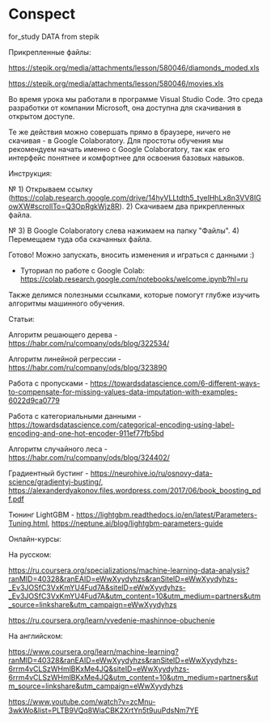 # Conspect
for_study DATA from stepik


Прикрепленные файлы:

  
  
https://stepik.org/media/attachments/lesson/580046/diamonds_moded.xls


https://stepik.org/media/attachments/lesson/580046/movies.xls

Во время урока мы работали в программе Visual Studio Code. 
Это среда разработки от компании Microsoft, она доступна для скачивания в открытом доступе. 

Те же действия можно совершать прямо в браузере, ничего не скачивая - в Google Colaboratory.
 Для простоты обучения мы рекомендуем начать именно с Google Colaboratory, так как его интерфейс понятнее и комфортнее для освоения базовых навыков.

Инструкция:


№ 1) Открываем ссылку (https://colab.research.google.com/drive/14hyVLLtdth5_tyeIHhLx8n3VV8IGowXW#scrollTo=Q3OpRgkWjz8R).
2) Скачиваем два прикрепленных файла.

№ 3) В Google Colaboratory слева нажимаем на папку "Файлы".
4) Перемещаем туда оба скачанных файла.

Готово! Можно запускать, вносить изменения и играться с данными :)

* Туториал по работе с Google Colab: https://colab.research.google.com/notebooks/welcome.ipynb?hl=ru

Также делимся полезными ссылками, которые помогут глубже изучить алгоритмы машинного обучения.

Статьи:


Алгоритм решающего дерева - https://habr.com/ru/company/ods/blog/322534/

Алгоритм линейной регрессии - https://habr.com/ru/company/ods/blog/323890


Работа с пропусками - https://towardsdatascience.com/6-different-ways-to-compensate-for-missing-values-data-imputation-with-examples-6022d9ca0779

Работа с категориальными данными - https://towardsdatascience.com/categorical-encoding-using-label-encoding-and-one-hot-encoder-911ef77fb5bd

Алгоритм случайного леса - https://habr.com/ru/company/ods/blog/324402/

Градиентный бустинг - https://neurohive.io/ru/osnovy-data-science/gradientyj-busting/, https://alexanderdyakonov.files.wordpress.com/2017/06/book_boosting_pdf.pdf

Тюнинг LightGBM - https://lightgbm.readthedocs.io/en/latest/Parameters-Tuning.html, https://neptune.ai/blog/lightgbm-parameters-guide

 


Онлайн-курсы:

На русском:


https://ru.coursera.org/specializations/machine-learning-data-analysis?ranMID=40328&ranEAID=eWwXyydyhzs&ranSiteID=eWwXyydyhzs-_Ev3JOSfC3VxKmYU4Fud7A&siteID=eWwXyydyhzs-_Ev3JOSfC3VxKmYU4Fud7A&utm_content=10&utm_medium=partners&utm_source=linkshare&utm_campaign=eWwXyydyhzs

https://ru.coursera.org/learn/vvedenie-mashinnoe-obuchenie



На английском:

https://www.coursera.org/learn/machine-learning?ranMID=40328&ranEAID=eWwXyydyhzs&ranSiteID=eWwXyydyhzs-6rrm4vCLSzWHmlBKxMe4JQ&siteID=eWwXyydyhzs-6rrm4vCLSzWHmlBKxMe4JQ&utm_content=10&utm_medium=partners&utm_source=linkshare&utm_campaign=eWwXyydyhzs

https://www.youtube.com/watch?v=zcMnu-3wkWo&list=PLTB9VQq8WiaCBK2XrtYn5t9uuPdsNm7YE
